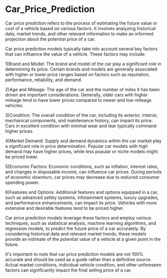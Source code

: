 # Car_Price_Prediction
Car price prediction refers to the process of estimating the future value or cost of a vehicle based on various factors. It involves analyzing historical data, market trends, and other relevant information to make an informed projection about the potential price of a car.

Car price prediction models typically take into account several key factors that can influence the value of a vehicle. These factors may include:

1)Brand and Model: The brand and model of the car play a significant role in determining its price. Certain brands and models are generally associated with higher or lower price ranges based on factors such as reputation, performance, reliability, and demand.

2)Age and Mileage: The age of the car and the number of miles it has been driven are important considerations. Generally, older cars with higher mileage tend to have lower prices compared to newer and low-mileage vehicles.

3)Condition: The overall condition of the car, including its exterior, interior, mechanical components, and maintenance history, can impact its price. Cars in excellent condition with minimal wear and tear typically command higher prices.

4)Market Demand: Supply and demand dynamics within the car market play a significant role in price determination. Popular car models with high demand may have higher prices, while less popular or niche models might be priced lower.

5)Economic Factors: Economic conditions, such as inflation, interest rates, and changes in disposable income, can influence car prices. During periods of economic downturn, car prices may decrease due to reduced consumer spending power.

6)Features and Options: Additional features and options equipped in a car, such as advanced safety systems, infotainment systems, luxury upgrades, and performance enhancements, can impact its price. Vehicles with more extensive and desirable features tend to be priced higher.

Car price prediction models leverage these factors and employ various techniques, such as statistical analysis, machine learning algorithms, and regression models, to predict the future price of a car accurately. By considering historical data and relevant market trends, these models provide an estimate of the potential value of a vehicle at a given point in the future.

It's important to note that car price prediction models are not 100% accurate and should be used as a guide rather than a definitive source. Actual market conditions, individual vehicle condition, and other unforeseen factors can significantly impact the final selling price of a car.
